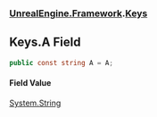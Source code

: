 ### [UnrealEngine.Framework](UnrealEngine_Framework.md 'UnrealEngine.Framework').[Keys](Keys.md 'UnrealEngine.Framework.Keys')
## Keys.A Field
```csharp
public const string A = A;
```
#### Field Value
[System.String](https://docs.microsoft.com/en-us/dotnet/api/System.String 'System.String')
